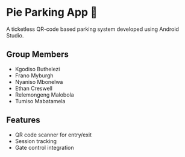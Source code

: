 # Pie Parking App 🚗
A ticketless QR-code based parking system developed using Android Studio.

## Group Members
- Kgodiso Buthelezi
- Frano Myburgh
- Nyaniso Mbonelwa
- Ethan Creswell
- Relemongeng Malobola
- Tumiso Mabatamela

## Features
- QR code scanner for entry/exit
- Session tracking
- Gate control integration
